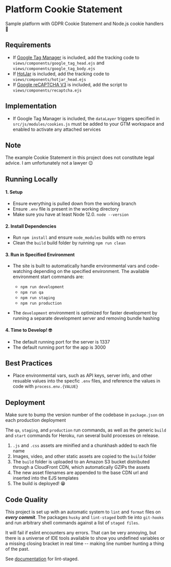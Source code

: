 # Platform Cookie Statement

Sample platform with GDPR Cookie Statement and Node.js cookie handlers 🍪

## Requirements

-   If [Google Tag Manager](https://marketingplatform.google.com/about/tag-manager/) is included, add the tracking code to `views/components/google_tag_head.ejs` and `views/components/google_tag_body.ejs`
-   If [HotJar](https://www.hotjar.com/) is included, add the tracking code to `views/components/hotjar_head.ejs`
-   If [Google reCAPTCHA V3](https://www.google.com/recaptcha/about/) is included, add the script to `views/components/recaptcha.ejs`

## Implementation

-   If Google Tag Manager is included, the `dataLayer` triggers specified in `src/js/modules/cookies.js` must be added to your GTM workspace and enabled to activate any attached services

## Note

The example Cookie Statement in this project does not constitute legal advice. I am unfortunately not a lawyer 😉

## Running Locally

#### 1. Setup

-   Ensure everything is pulled down from the working branch
-   Ensure `.env` file is present in the working directory
-   Make sure you have at least Node 12.0. `node --version`

#### 2. Install Dependencies

-   Run `npm install` and ensure `node_modules` builds with no errors
-   Clean the `build` build folder by running `npm run clean`

#### 3. Run in Specified Environment

-   The site is built to automatically handle environmental vars and code-watching depending on the specified environment. The available environment start commands are:

    -   `npm run development`
    -   `npm run qa`
    -   `npm run staging`
    -   `npm run production`

-   The `development` environment is optimized for faster development by running a separate development server and removing bundle hashing

#### 4. Time to Develop! 🤓

-   The default running port for the server is 1337
-   The default running port for the app is 3000

## Best Practices

-   Place environmental vars, such as API keys, server info, and other resuable values into the specfic `.env` files, and reference the values in code with `process.env.{VALUE}`

## Deployment

Make sure to bump the version number of the codebase in `package.json` on each production deployment

The `qa`, `staging`, and `production` run commands, as well as the generic `build` and `start` commands for Heroku, run several build processes on release.

1. `.js` and `.css` assets are minified and a chunkhash added to each file name
2. Images, video, and other static assets are copied to the `build` folder
3. The `build` folder is uploaded to an Amazon S3 bucket distributed through a CloudFront CDN, which automatically GZIPs the assets
4. The new asset filenames are appended to the base CDN url and inserted into the EJS templates
5. The build is deployed! 😁

## Code Quality

This project is set up with an automatic system to `lint` and `format` files on **_every commit_**. The packages `husky` and `lint-staged` both tie into `git-hooks` and run arbitrary shell commands against a list of `staged files`.

It will fail if eslint encounters any errors. That can be very annoying, but there is a universe of IDE tools available to show you undefined variables or a missing closing bracket in real time -- making line number hunting a thing of the past.

See [documentation](https://www.npmjs.com/package/lint-staged) for lint-staged.

